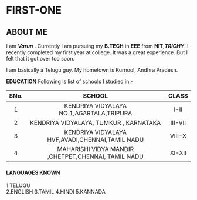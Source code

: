 # FIRST-ONE


## **ABOUT ME**

I am ***Varun*** . Currently I am pursuing my **B.TECH** in **EEE** from **NIT**,***TRICHY***. I recently completed my first year at college. It was a great experience. But I felt that it got over too soon.

I am basically a Telugu guy. My hometown is Kurnool, Andhra Pradesh.

**EDUCATION**
Following is list of schools I studied in:-

|**SNo.**| **SCHOOL** | **CLASS**|
|:----------:|:-----------------:|:--------------:|
| 1        |KENDRIYA VIDYALAYA NO.1,AGARTALA,TRIPURA|I-II|
| 2        |KENDRIYA VIDYALAYA, TUMKUR , KARNATAKA | III-VII|
| 3        |KENDRIYA VIDYALAYA HVF,AVADI,CHENNAI,TAMIL NADU |VIII-X|
| 4        |MAHARISHI VIDYA MANDIR ,CHETPET,CHENNAI, TAMIL NADU|XI-XII|

#### LANGUAGES KNOWN


1.TELUGU      
2.ENGLISH
3.TAMIL
4.HINDI
5.KANNADA


 









